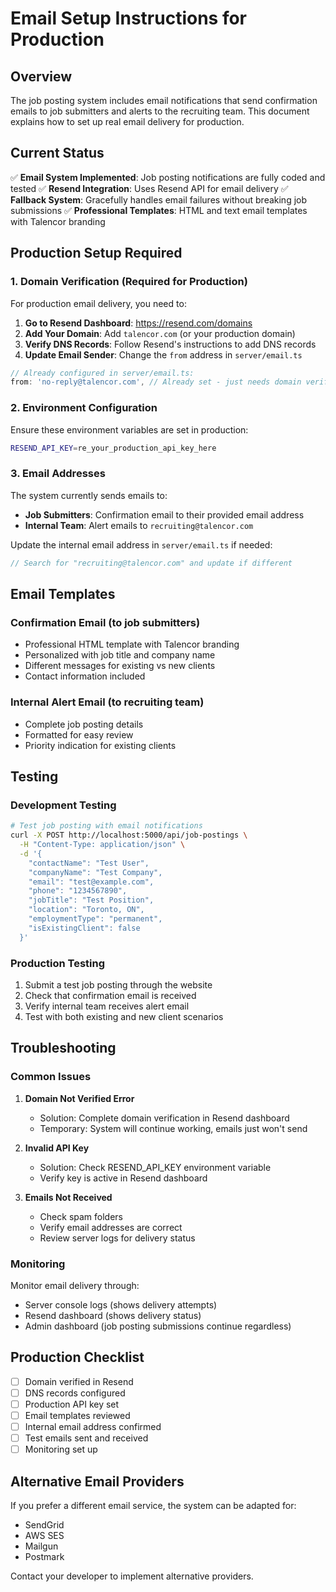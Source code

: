 # Email Setup Instructions for Production

## Overview

The job posting system includes email notifications that send confirmation emails to job submitters and alerts to the recruiting team. This document explains how to set up real email delivery for production.

## Current Status

✅ **Email System Implemented**: Job posting notifications are fully coded and tested
✅ **Resend Integration**: Uses Resend API for email delivery
✅ **Fallback System**: Gracefully handles email failures without breaking job submissions
✅ **Professional Templates**: HTML and text email templates with Talencor branding

## Production Setup Required

### 1. Domain Verification (Required for Production)

For production email delivery, you need to:

1. **Go to Resend Dashboard**: https://resend.com/domains
2. **Add Your Domain**: Add `talencor.com` (or your production domain)
3. **Verify DNS Records**: Follow Resend's instructions to add DNS records
4. **Update Email Sender**: Change the `from` address in `server/email.ts`

```typescript
// Already configured in server/email.ts:
from: 'no-reply@talencor.com', // Already set - just needs domain verification
```

### 2. Environment Configuration

Ensure these environment variables are set in production:

```bash
RESEND_API_KEY=re_your_production_api_key_here
```

### 3. Email Addresses

The system currently sends emails to:

- **Job Submitters**: Confirmation email to their provided email address
- **Internal Team**: Alert emails to `recruiting@talencor.com`

Update the internal email address in `server/email.ts` if needed:

```typescript
// Search for "recruiting@talencor.com" and update if different
```

## Email Templates

### Confirmation Email (to job submitters)
- Professional HTML template with Talencor branding
- Personalized with job title and company name
- Different messages for existing vs new clients
- Contact information included

### Internal Alert Email (to recruiting team)
- Complete job posting details
- Formatted for easy review
- Priority indication for existing clients

## Testing

### Development Testing
```bash
# Test job posting with email notifications
curl -X POST http://localhost:5000/api/job-postings \
  -H "Content-Type: application/json" \
  -d '{
    "contactName": "Test User",
    "companyName": "Test Company",
    "email": "test@example.com",
    "phone": "1234567890",
    "jobTitle": "Test Position",
    "location": "Toronto, ON",
    "employmentType": "permanent",
    "isExistingClient": false
  }'
```

### Production Testing
1. Submit a test job posting through the website
2. Check that confirmation email is received
3. Verify internal team receives alert email
4. Test with both existing and new client scenarios

## Troubleshooting

### Common Issues

1. **Domain Not Verified Error**
   - Solution: Complete domain verification in Resend dashboard
   - Temporary: System will continue working, emails just won't send

2. **Invalid API Key**
   - Solution: Check RESEND_API_KEY environment variable
   - Verify key is active in Resend dashboard

3. **Emails Not Received**
   - Check spam folders
   - Verify email addresses are correct
   - Review server logs for delivery status

### Monitoring

Monitor email delivery through:
- Server console logs (shows delivery attempts)
- Resend dashboard (shows delivery status)
- Admin dashboard (job posting submissions continue regardless)

## Production Checklist

- [ ] Domain verified in Resend
- [ ] DNS records configured
- [ ] Production API key set
- [ ] Email templates reviewed
- [ ] Internal email address confirmed
- [ ] Test emails sent and received
- [ ] Monitoring set up

## Alternative Email Providers

If you prefer a different email service, the system can be adapted for:
- SendGrid
- AWS SES
- Mailgun
- Postmark

Contact your developer to implement alternative providers.